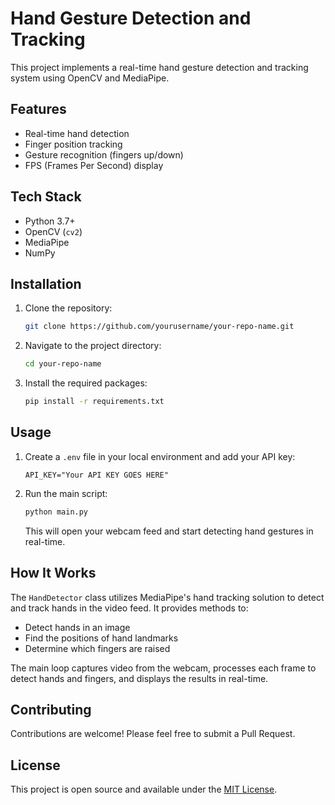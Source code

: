 # Hand Gesture Detection and Tracking

This project implements a real-time hand gesture detection and tracking system using OpenCV and MediaPipe.

## Features

- Real-time hand detection
- Finger position tracking
- Gesture recognition (fingers up/down)
- FPS (Frames Per Second) display

## Tech Stack

- Python 3.7+
- OpenCV (`cv2`)
- MediaPipe
- NumPy

## Installation

1. Clone the repository:
   ```bash
   git clone https://github.com/yourusername/your-repo-name.git
   ```
2. Navigate to the project directory:
   ```bash
   cd your-repo-name
   ```
3. Install the required packages:
   ```bash
   pip install -r requirements.txt
   ```

## Usage

1. Create a `.env` file in your local environment and add your API key:
   ```env
   API_KEY="Your API KEY GOES HERE"
   ```
2. Run the main script:
   ```bash
   python main.py
   ```
   This will open your webcam feed and start detecting hand gestures in real-time.

## How It Works

The `HandDetector` class utilizes MediaPipe's hand tracking solution to detect and track hands in the video feed. It provides methods to:

- Detect hands in an image
- Find the positions of hand landmarks
- Determine which fingers are raised

The main loop captures video from the webcam, processes each frame to detect hands and fingers, and displays the results in real-time.

## Contributing

Contributions are welcome! Please feel free to submit a Pull Request.

## License

This project is open source and available under the [MIT License](LICENSE).
